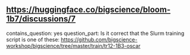 ## https://huggingface.co/bigscience/bloom-1b7/discussions/7

contains_question: yes
question_part: Is it correct that the Slurm training script is one of these: https://github.com/bigscience-workshop/bigscience/tree/master/train/tr12-1B3-oscar 